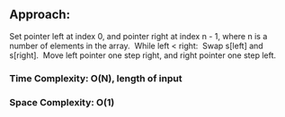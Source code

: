 ## Approach:
Set pointer left at index 0, and pointer right at index n - 1, where n is a number of elements in the array.
​
While left < right:
​
Swap s[left] and s[right].
​
Move left pointer one step right, and right pointer one step left.
​
### Time Complexity: O(N), length of input
### Space Complexity: O(1)